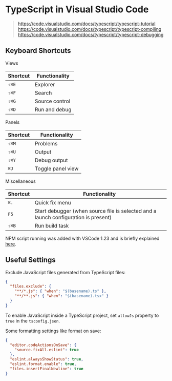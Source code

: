 # TypeScript in Visual Studio Code

> <https://code.visualstudio.com/docs/typescript/typescript-tutorial>
> <https://code.visualstudio.com/docs/typescript/typescript-compiling>
> <https://code.visualstudio.com/docs/typescript/typescript-debugging>

## Keyboard Shortcuts

Views

| Shortcut | Functionality  |
| -------- | -------------- |
| `⇧⌘E`    | Explorer       |
| `⇧⌘F`    | Search         |
| `⇧⌘G`    | Source control |
| `⇧⌘D`    | Run and debug  |

Panels

| Shortcut | Functionality     |
| -------- | ----------------- |
| `⇧⌘M`    | Problems          |
| `⇧⌘U`    | Output            |
| `⇧⌘Y`    | Debug output      |
| `⌘J`     | Toggle panel view |

Miscellaneous

| Shortcut | Functionality                                                                       |
| -------- | ----------------------------------------------------------------------------------- |
| `⌘.`     | Quick fix menu                                                                      |
| `F5`     | Start debugger (when source file is selected and a launch configuration is present) |
| `⇧⌘B`    | Run build task                                                                      |

NPM script running was added with VSCode 1.23 and is briefly explained [here](https://code.visualstudio.com/updates/v1_23#_npm-script-running).

## Useful Settings

Exclude JavaScript files generated from TypeScript files:

```json
{
  "files.exclude": {
    "**/*.js": { "when": "$(basename).ts" },
    "**/**.js": { "when": "$(basename).tsx" }
  }
}
```

To enable JavaScript inside a TypeScript project, set `allowJs` property to `true` in the `tsconfig.json`.

Some formatting settings like format on save:

```json
{
  "editor.codeActionsOnSave": {
    "source.fixAll.eslint": true
  },
  "eslint.alwaysShowStatus": true,
  "eslint.format.enable": true,
  "files.insertFinalNewline": true
}
```
